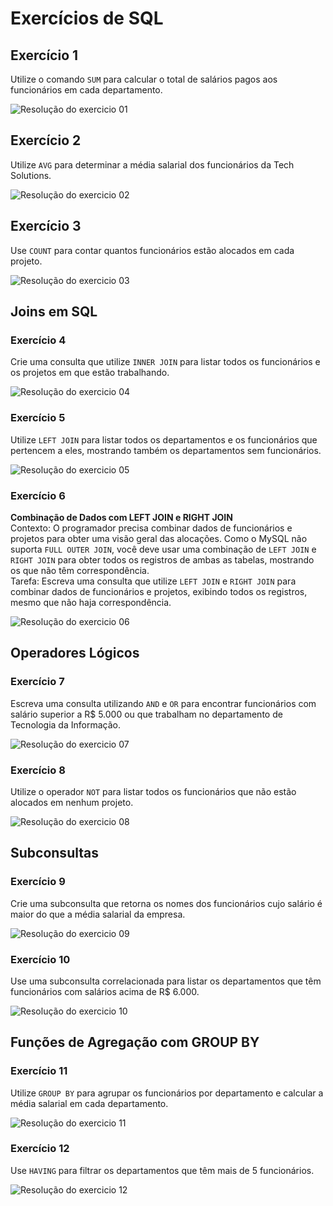 # Exercícios de SQL

## Exercício 1
Utilize o comando `SUM` para calcular o total de salários pagos aos funcionários em cada departamento.

![Resolução do exercicio 01](imgs/exercicio%2001.png)

## Exercício 2
Utilize `AVG` para determinar a média salarial dos funcionários da Tech Solutions.

![Resolução do exercicio 02](imgs/exercicio%2002.png)
## Exercício 3
Use `COUNT` para contar quantos funcionários estão alocados em cada projeto.

![Resolução do exercicio 03](imgs/exercicio%2003.png)

## Joins em SQL

### Exercício 4
Crie uma consulta que utilize `INNER JOIN` para listar todos os funcionários e os projetos em que estão trabalhando.

![Resolução do exercicio 04](imgs/exercicio%2004.png)

### Exercício 5
Utilize `LEFT JOIN` para listar todos os departamentos e os funcionários que pertencem a eles, mostrando também os departamentos sem funcionários.

![Resolução do exercicio 05](imgs/exercicio%2005.png)

### Exercício 6
**Combinação de Dados com LEFT JOIN e RIGHT JOIN**  
Contexto: O programador precisa combinar dados de funcionários e projetos para obter uma visão geral das alocações. Como o MySQL não suporta `FULL OUTER JOIN`, você deve usar uma combinação de `LEFT JOIN` e `RIGHT JOIN` para obter todos os registros de ambas as tabelas, mostrando os que não têm correspondência.  
Tarefa: Escreva uma consulta que utilize `LEFT JOIN` e `RIGHT JOIN` para combinar dados de funcionários e projetos, exibindo todos os registros, mesmo que não haja correspondência.

![Resolução do exercicio 06](imgs/exercicio%2006.png)

## Operadores Lógicos

### Exercício 7
Escreva uma consulta utilizando `AND` e `OR` para encontrar funcionários com salário superior a R$ 5.000 ou que trabalham no departamento de Tecnologia da Informação.

![Resolução do exercicio 07](imgs/exercicio%2007.png)

### Exercício 8
Utilize o operador `NOT` para listar todos os funcionários que não estão alocados em nenhum projeto.

![Resolução do exercicio 08](imgs/exercicio%2008.png)

## Subconsultas

### Exercício 9
Crie uma subconsulta que retorna os nomes dos funcionários cujo salário é maior do que a média salarial da empresa.

![Resolução do exercicio 09](imgs/exercicio%2009.png)

### Exercício 10
Use uma subconsulta correlacionada para listar os departamentos que têm funcionários com salários acima de R$ 6.000.

![Resolução do exercicio 10](imgs/exercicio%2010.png)

## Funções de Agregação com GROUP BY

### Exercício 11
Utilize `GROUP BY` para agrupar os funcionários por departamento e calcular a média salarial em cada departamento.

![Resolução do exercicio 11](imgs/exercicio%2011.png)

### Exercício 12
Use `HAVING` para filtrar os departamentos que têm mais de 5 funcionários.

![Resolução do exercicio 12](imgs/exercicio%2012.png)
